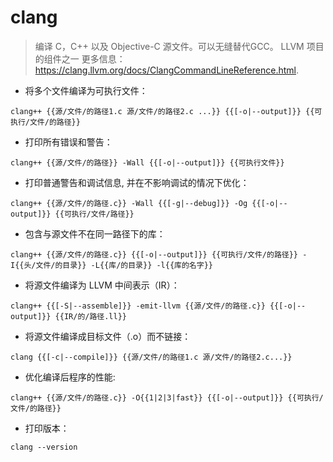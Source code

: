 # clang

> 编译 C，C++ 以及 Objective-C 源文件。可以无缝替代GCC。
> LLVM 项目的组件之一
> 更多信息：<https://clang.llvm.org/docs/ClangCommandLineReference.html>.

- 将多个文件编译为可执行文件：

`clang++ {{源/文件/的路径1.c 源/文件/的路径2.c ...}} {{[-o|--output]}} {{可执行/文件/的路径}}`

- 打印所有错误和警告：

`clang++ {{源/文件/的路径}} -Wall {{[-o|--output]}} {{可执行文件}}`

- 打印普通警告和调试信息, 并在不影响调试的情况下优化：

`clang++ {{源/文件/的路径.c}} -Wall {{[-g|--debug]}} -Og {{[-o|--output]}} {{可执行/文件/路径}}`

- 包含与源文件不在同一路径下的库：

`clang++ {{源/文件/的路径.c}} {{[-o|--output]}} {{可执行/文件/的路径}} -I{{头/文件/的目录}} -L{{库/的目录}} -l{{库的名字}}`

- 将源文件编译为 LLVM 中间表示（IR）：

`clang++ {{[-S|--assemble]}} -emit-llvm {{源/文件/的路径.c}} {{[-o|--output]}} {{IR/的/路径.ll}}`

- 将源文件编译成目标文件（.o）而不链接：

`clang {{[-c|--compile]}} {{源/文件/的路径1.c 源/文件/的路径2.c...}}`

- 优化编译后程序的性能:

`clang++ {{源/文件/的路径.c}} -O{{1|2|3|fast}} {{[-o|--output]}} {{可执行/文件/的路径}}`

- 打印版本：

`clang --version`
